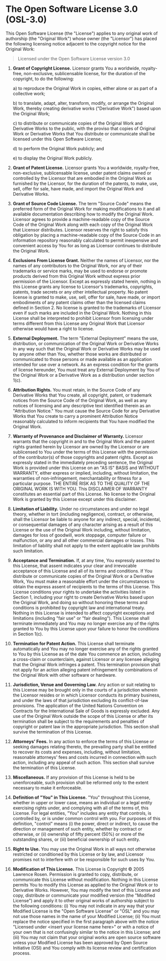 # The Open Software License 3.0 (OSL-3.0)

This Open Software License (the "License") applies to any original work of
authorship (the "Original Work") whose owner (the "Licensor") has placed the
following licensing notice adjacent to the copyright notice for the Original
Work:

> Licensed under the Open Software License version 3.0

1)  **Grant of Copyright License.** Licensor grants You a worldwide,
    royalty-free, non-exclusive, sublicensable license, for the duration of the
    copyright, to do the following:

    a) to reproduce the Original Work in copies, either alone or as part of a
    collective work;

    b) to translate, adapt, alter, transform, modify, or arrange the Original
    Work, thereby creating derivative works ("Derivative Work") based upon the
    Original Work;

    c) to distribute or communicate copies of the Original Work and Derivative
    Works to the public, with the proviso that copies of Original Work or
    Derivative Works that You distribute or communicate shall be licensed under
    this Open Software License;
 
    d) to perform the Original Work publicly; and

    e) to display the Original Work publicly.

2)  **Grant of Patent License.** Licensor grants You a worldwide, royalty-free,
    non-exclusive, sublicensable license, under patent claims owned or
    controlled by the Licensor that are embodied in the Original Work as
    furnished by the Licensor, for the duration of the patents, to make, use,
    sell, offer for sale, have made, and import the Original Work and Derivative
    Works.

3)  **Grant of Source Code License.** The term "Source Code" means the preferred
    form of the Original Work for making modifications to it and all available
    documentation describing how to modify the Original Work. Licensor agrees to
    provide a machine-readable copy of the Source Code of the Original Work
    along with each copy of the Original Work that Licensor distributes.
    Licensor reserves the right to satisfy this obligation by placing a
    machine-readable copy of the Source Code in an information repository
    reasonably calculated to permit inexpensive and convenient access by You for
    as long as Licensor continues to distribute the Original Work.

4)  **Exclusions From License Grant.** Neither the names of Licensor, nor the
    names of any contributors to the Original Work, nor any of their trademarks
    or service marks, may be used to endorse or promote products derived from
    this Original Work without express prior permission of the Licensor. Except
    as expressly stated herein, nothing in this License grants any license to
    Licensor's trademarks, copyrights, patents, trade secrets or any other
    intellectual property. No patent license is granted to make, use, sell,
    offer for sale, have made, or import embodiments of any patent claims other
    than the licensed claims defined in Section 2. No license is granted to the
    trademarks of Licensor even if such marks are included in the Original Work.
    Nothing in this License shall be interpreted to prohibit Licensor from
    licensing under terms different from this License any Original Work that
    Licensor otherwise would have a right to license.

5)  **External Deployment.** The term "External Deployment" means the use,
    distribution, or communication of the Original Work or Derivative Works in
    any way such that the Original Work or Derivative Works may be used by
    anyone other than You, whether those works are distributed or communicated
    to those persons or made available as an application intended for use over a
    network. As an express condition for the grants of license hereunder, You
    must treat any External Deployment by You of the Original Work or a
    Derivative Work as a distribution under section 1(c).

6)  **Attribution Rights.** You must retain, in the Source Code of any
    Derivative Works that You create, all copyright, patent, or trademark
    notices from the Source Code of the Original Work, as well as any notices of
    licensing and any descriptive text identified therein as an "Attribution
    Notice." You must cause the Source Code for any Derivative Works that You
    create to carry a prominent Attribution Notice reasonably calculated to
    inform recipients that You have modified the Original Work.

7)  **Warranty of Provenance and Disclaimer of Warranty.** Licensor warrants
    that the copyright in and to the Original Work and the patent rights granted
    herein by Licensor are owned by the Licensor or are sublicensed to You under
    the terms of this License with the permission of the contributor(s) of those
    copyrights and patent rights. Except as expressly stated in the immediately
    preceding sentence, the Original Work is provided under this License on an
    "AS IS" BASIS and WITHOUT WARRANTY, either express or implied, including,
    without limitation, the warranties of non-infringement, merchantability or
    fitness for a particular purpose. THE ENTIRE RISK AS TO THE QUALITY OF THE
    ORIGINAL WORK IS WITH YOU. This DISCLAIMER OF WARRANTY constitutes an
    essential part of this License. No license to the Original Work is granted
    by this License except under this disclaimer.

8)  **Limitation of Liability.** Under no circumstances and under no legal
    theory, whether in tort (including negligence), contract, or otherwise,
    shall the Licensor be liable to anyone for any indirect, special,
    incidental, or consequential damages of any character arising as a result of
    this License or the use of the Original Work including, without limitation,
    damages for loss of goodwill, work stoppage, computer failure or
    malfunction, or any and all other commercial damages or losses. This
    limitation of liability shall not apply to the extent applicable law
    prohibits such limitation.

9)  **Acceptance and Termination.** If, at any time, You expressly assented to
    this License, that assent indicates your clear and irrevocable acceptance of
    this License and all of its terms and conditions. If You distribute or
    communicate copies of the Original Work or a Derivative Work, You must make
    a reasonable effort under the circumstances to obtain the express assent of
    recipients to the terms of this License. This License conditions your rights
    to undertake the activities listed in Section 1, including your right to
    create Derivative Works based upon the Original Work, and doing so without
    honoring these terms and conditions is prohibited by copyright law and
    international treaty. Nothing in this License is intended to affect
    copyright exceptions and limitations (including "fair use" or "fair
    dealing"). This License shall terminate immediately and You may no longer
    exercise any of the rights granted to You by this License upon your failure
    to honor the conditions in Section 1(c).

10) **Termination for Patent Action.** This License shall terminate
    automatically  and You may no longer exercise any of the rights granted to
    You by this  License as of the date You commence an action, including a
    cross-claim or  counterclaim, against Licensor or any licensee alleging that
    the Original  Work infringes a patent. This termination provision shall not
    apply for an  action alleging patent infringement by combinations of the
    Original Work  with other software or hardware.

11) **Jurisdiction, Venue and Governing Law.** Any action or suit relating to
    this  License may be brought only in the courts of a jurisdiction wherein
    the  Licensor resides or in which Licensor conducts its primary business,
    and  under the laws of that jurisdiction excluding its conflict-of-law
    provisions. The application of the United Nations Convention on Contracts
    for the International Sale of Goods is expressly excluded. Any use of the
    Original Work outside the scope of this License or after its termination
    shall be subject to the requirements and penalties of copyright or patent
    law in the appropriate jurisdiction. This section shall survive the
    termination of this License.

12) **Attorneys' Fees.** In any action to enforce the terms of this License or
    seeking damages relating thereto, the prevailing party shall be entitled to
    recover its costs and expenses, including, without limitation, reasonable
    attorneys' fees and costs incurred in connection with such action, including
    any appeal of such action. This section shall survive the termination of
    this License.

13) **Miscellaneous.** If any provision of this License is held to be
    unenforceable,  such provision shall be reformed only to the extent
    necessary to make it  enforceable.

14) **Definition of "You" in This License.** "You" throughout this License,
    whether  in upper or lower case, means an individual or a legal entity
    exercising  rights under, and complying with all of the terms of, this
    License. For  legal entities, "You" includes any entity that controls, is
    controlled by,  or is under common control with you. For purposes of this
    definition,  "control" means (i) the power, direct or indirect, to cause the
    direction or  management of such entity, whether by contract or otherwise,
    or (ii)  ownership of fifty percent (50%) or more of the outstanding shares,
    or (iii)  beneficial ownership of such entity.

15) **Right to Use.** You may use the Original Work in all ways not otherwise
    restricted or conditioned by this License or by law, and Licensor promises
    not to interfere with or be responsible for such uses by You.

16) **Modification of This License.** This License is Copyright © 2005 Lawrence
    Rosen. Permission is granted to copy, distribute, or communicate this
    License without modification. Nothing in this License permits You to modify
    this License as applied to the Original Work or to Derivative Works.
    However, You may modify the text of this License and copy, distribute or
    communicate your modified version (the "Modified License") and apply it to
    other original works of authorship subject to the following conditions: (i)
    You may not indicate in any way that your Modified License is the "Open
    Software License" or "OSL" and you may not use those names in the name of
    your Modified License; (ii) You must replace the notice specified in the
    first paragraph above with the notice "Licensed under \<insert your license
    name here\>" or with a notice of your own that is not confusingly similar to
    the notice in this License; and (iii) You may not claim that your original
    works are open source software unless your Modified License has been
    approved by Open Source Initiative (OSI) and You comply with its license
    review and certification process.
